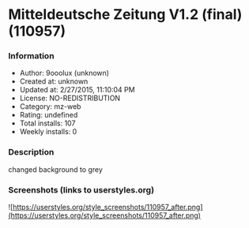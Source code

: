 # Mitteldeutsche Zeitung V1.2 (final) (110957)

### Information
- Author: 9ooolux (unknown)
- Created at: unknown
- Updated at: 2/27/2015, 11:10:04 PM
- License: NO-REDISTRIBUTION
- Category: mz-web
- Rating: undefined
- Total installs: 107
- Weekly installs: 0


### Description
changed background to grey


### Screenshots (links to userstyles.org)
![https://userstyles.org/style_screenshots/110957_after.png](https://userstyles.org/style_screenshots/110957_after.png)


